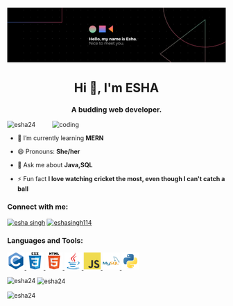 ![logo](https://github.com/Esha24/Esha24/blob/main/banner.png)
<h1 align="center">Hi 👋, I'm ESHA</h1>
<h3 align="center">A budding web developer.</h3>

<img align="right" alt="coding" width="400" src="https://user-images.githubusercontent.com/55389276/140866485-8fb1c876-9a8f-4d6a-98dc-08c4981eaf70.gif">

<p align="left"> <img src="https://komarev.com/ghpvc/?username=esha24&label=Profile%20views&color=0e75b6&style=flat" alt="esha24" /> </p>

- 🌱 I’m currently learning **MERN**

- 😄 Pronouns: **She/her**

- 💬 Ask me about **Java,SQL**

- ⚡ Fun fact **I love watching cricket the most, even though I can't catch a ball**

<h3 align="left">Connect with me:</h3>
<p align="left">
<a href="https://linkedin.com/in/esha singh" target="blank"><img align="center" src="https://raw.githubusercontent.com/rahuldkjain/github-profile-readme-generator/master/src/images/icons/Social/linked-in-alt.svg" alt="esha singh" height="30" width="40" /></a>
<a href="https://www.hackerrank.com/eshasingh114" target="blank"><img align="center" src="https://raw.githubusercontent.com/rahuldkjain/github-profile-readme-generator/master/src/images/icons/Social/hackerrank.svg" alt="eshasingh114" height="30" width="40" /></a>
</p>

<h3 align="left">Languages and Tools:</h3>
<p align="left"> <a href="https://www.cprogramming.com/" target="_blank" rel="noreferrer"> <img src="https://raw.githubusercontent.com/devicons/devicon/master/icons/c/c-original.svg" alt="c" width="40" height="40"/> </a> <a href="https://www.w3schools.com/css/" target="_blank" rel="noreferrer"> <img src="https://raw.githubusercontent.com/devicons/devicon/master/icons/css3/css3-original-wordmark.svg" alt="css3" width="40" height="40"/> </a> <a href="https://www.w3.org/html/" target="_blank" rel="noreferrer"> <img src="https://raw.githubusercontent.com/devicons/devicon/master/icons/html5/html5-original-wordmark.svg" alt="html5" width="40" height="40"/> </a> <a href="https://www.java.com" target="_blank" rel="noreferrer"> <img src="https://raw.githubusercontent.com/devicons/devicon/master/icons/java/java-original.svg" alt="java" width="40" height="40"/> </a> <a href="https://developer.mozilla.org/en-US/docs/Web/JavaScript" target="_blank" rel="noreferrer"> <img src="https://raw.githubusercontent.com/devicons/devicon/master/icons/javascript/javascript-original.svg" alt="javascript" width="40" height="40"/> </a> <a href="https://www.mysql.com/" target="_blank" rel="noreferrer"> <img src="https://raw.githubusercontent.com/devicons/devicon/master/icons/mysql/mysql-original-wordmark.svg" alt="mysql" width="40" height="40"/> </a> <a href="https://www.python.org" target="_blank" rel="noreferrer"> <img src="https://raw.githubusercontent.com/devicons/devicon/master/icons/python/python-original.svg" alt="python" width="40" height="40"/> </a> </p>

<p><img align="left" src="https://github-readme-stats.vercel.app/api/top-langs?username=esha24&show_icons=true&locale=en&layout=compact" alt="esha24" /></p>

<p>&nbsp;<img align="center" src="https://github-readme-stats.vercel.app/api?username=esha24&show_icons=true&locale=en" alt="esha24" /></p>

<p><img align="center" src="https://github-readme-streak-stats.herokuapp.com/?user=esha24&" alt="esha24" /></p>




